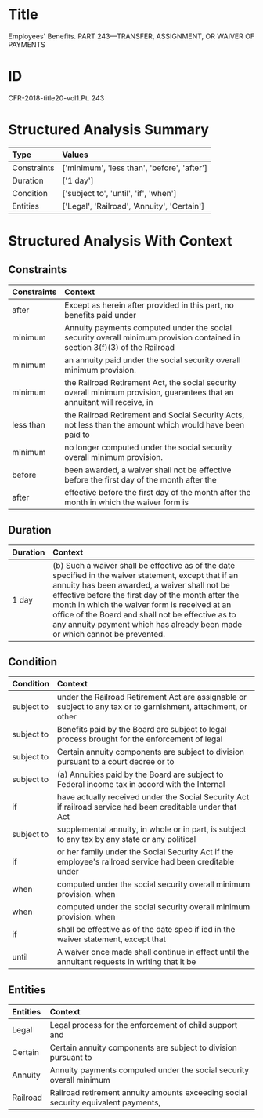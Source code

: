 # Title

 Employees' Benefits. PART 243—TRANSFER, ASSIGNMENT, OR WAIVER OF PAYMENTS


# ID

 CFR-2018-title20-vol1.Pt. 243


# Structured Analysis Summary

| Type        | Values                                      |
|:------------|:--------------------------------------------|
| Constraints | ['minimum', 'less than', 'before', 'after'] |
| Duration    | ['1 day']                                   |
| Condition   | ['subject to', 'until', 'if', 'when']       |
| Entities    | ['Legal', 'Railroad', 'Annuity', 'Certain'] |


# Structured Analysis With Context

 


## Constraints

| Constraints   | Context                                                                                                                     |
|:--------------|:----------------------------------------------------------------------------------------------------------------------------|
| after         | Except as herein after provided in this part, no benefits paid under                                                        |
| minimum       | Annuity payments computed under the social security overall  minimum provision contained in section 3(f)(3) of the Railroad |
| minimum       | an annuity paid under the social security overall minimum  provision.                                                       |
| minimum       | the Railroad Retirement Act, the social security overall minimum provision, guarantees that an annuitant will receive, in   |
| less than     | the Railroad Retirement and Social Security Acts, not less than the amount which would have been paid to                    |
| minimum       | no longer computed under the social security overall minimum  provision.                                                    |
| before        | been awarded, a waiver shall not be effective before the first day of the month after the                                   |
| after         | effective before the first day of the month after the month in which the waiver form is                                     |


## Duration

| Duration   | Context                                                                                                                                                                                                                                                                                                                                                                                            |
|:-----------|:---------------------------------------------------------------------------------------------------------------------------------------------------------------------------------------------------------------------------------------------------------------------------------------------------------------------------------------------------------------------------------------------------|
| 1 day      | (b) Such a waiver shall be effective as of the date specified in the waiver statement, except that if an annuity has been awarded, a waiver shall not be effective before the first day of the month after the month in which the waiver form is received at an office of the Board and shall not be effective as to any annuity payment which has already been made or which cannot be prevented. |


## Condition

| Condition   | Context                                                                                                        |
|:------------|:---------------------------------------------------------------------------------------------------------------|
| subject to  | under the Railroad Retirement Act are assignable or subject to any tax or to garnishment, attachment, or other |
| subject to  | Benefits paid by the Board are  subject to legal process brought for the enforcement of legal                  |
| subject to  | Certain annuity components are  subject to division pursuant to a court decree or to                           |
| subject to  | (a) Annuities paid by the Board are  subject to Federal income tax in accord with the Internal                 |
| if          | have actually received under the Social Security Act if railroad service had been creditable under that Act    |
| subject to  | supplemental annuity, in whole or in part, is subject to any tax by any state or any political                 |
| if          | or her family under the Social Security Act if the employee's railroad service had been creditable under       |
| when        | computed under the social security overall minimum provision. when                                             |
| when        | computed under the social security overall minimum provision. when                                             |
| if          | shall be effective as of the date spec if ied in the waiver statement, except that                             |
| until       | A waiver once made shall continue in effect until the annuitant requests in writing that it be                 |


## Entities

| Entities   | Context                                                                            |
|:-----------|:-----------------------------------------------------------------------------------|
| Legal      | Legal process for the enforcement of child support and                             |
| Certain    | Certain annuity components are subject to division pursuant to                     |
| Annuity    | Annuity payments computed under the social security overall minimum                |
| Railroad   | Railroad retirement annuity amounts exceeding social security equivalent payments, |


